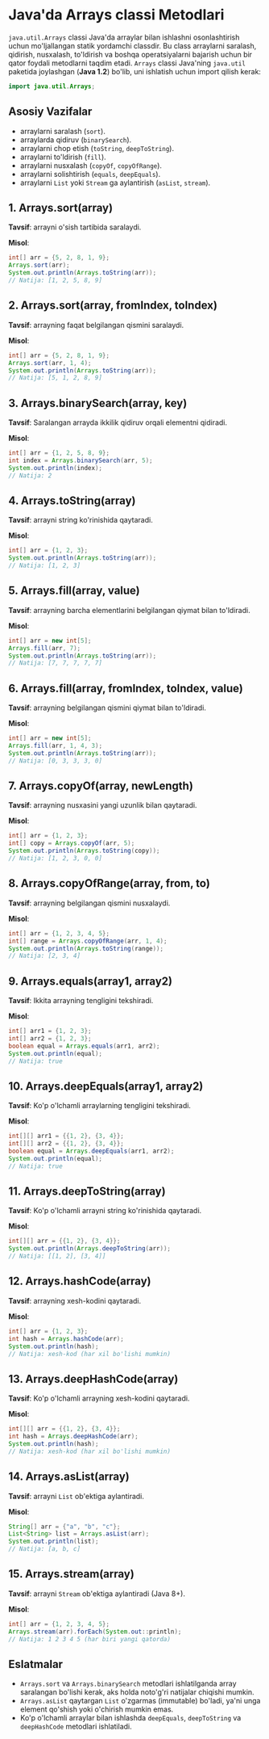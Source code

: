 # Java'da Arrays classi Metodlari

`java.util.Arrays` classi Java'da arraylar bilan ishlashni osonlashtirish uchun mo'ljallangan statik yordamchi classdir. Bu class arraylarni saralash, qidirish, nusxalash, to'ldirish va boshqa operatsiyalarni bajarish uchun bir qator foydali metodlarni taqdim etadi. `Arrays` classi Java'ning `java.util` paketida joylashgan (**Java 1.2**) bo'lib, uni ishlatish uchun import qilish kerak:

```java
import java.util.Arrays;
```

## Asosiy Vazifalar
- arraylarni saralash (`sort`).
- arraylarda qidiruv (`binarySearch`).
- arraylarni chop etish (`toString`, `deepToString`).
- arraylarni to'ldirish (`fill`).
- arraylarni nusxalash (`copyOf`, `copyOfRange`).
- arraylarni solishtirish (`equals`, `deepEquals`).
- arraylarni `List` yoki `Stream` ga aylantirish (`asList`, `stream`).



## 1. Arrays.sort(array)
**Tavsif**: arrayni o'sish tartibida saralaydi.

**Misol**:
```java
int[] arr = {5, 2, 8, 1, 9};
Arrays.sort(arr);
System.out.println(Arrays.toString(arr));
// Natija: [1, 2, 5, 8, 9]
```

## 2. Arrays.sort(array, fromIndex, toIndex)
**Tavsif**: arrayning faqat belgilangan qismini saralaydi.

**Misol**:
```java
int[] arr = {5, 2, 8, 1, 9};
Arrays.sort(arr, 1, 4);
System.out.println(Arrays.toString(arr));
// Natija: [5, 1, 2, 8, 9]
```

## 3. Arrays.binarySearch(array, key)
**Tavsif**: Saralangan arrayda ikkilik qidiruv orqali elementni qidiradi.

**Misol**:
```java
int[] arr = {1, 2, 5, 8, 9};
int index = Arrays.binarySearch(arr, 5);
System.out.println(index);
// Natija: 2
```

## 4. Arrays.toString(array)
**Tavsif**: arrayni string ko'rinishida qaytaradi.

**Misol**:
```java
int[] arr = {1, 2, 3};
System.out.println(Arrays.toString(arr));
// Natija: [1, 2, 3]
```

## 5. Arrays.fill(array, value)
**Tavsif**: arrayning barcha elementlarini belgilangan qiymat bilan to'ldiradi.

**Misol**:
```java
int[] arr = new int[5];
Arrays.fill(arr, 7);
System.out.println(Arrays.toString(arr));
// Natija: [7, 7, 7, 7, 7]
```

## 6. Arrays.fill(array, fromIndex, toIndex, value)
**Tavsif**: arrayning belgilangan qismini qiymat bilan to'ldiradi.

**Misol**:
```java
int[] arr = new int[5];
Arrays.fill(arr, 1, 4, 3);
System.out.println(Arrays.toString(arr));
// Natija: [0, 3, 3, 3, 0]
```

## 7. Arrays.copyOf(array, newLength)
**Tavsif**: arrayning nusxasini yangi uzunlik bilan qaytaradi.

**Misol**:
```java
int[] arr = {1, 2, 3};
int[] copy = Arrays.copyOf(arr, 5);
System.out.println(Arrays.toString(copy));
// Natija: [1, 2, 3, 0, 0]
```

## 8. Arrays.copyOfRange(array, from, to)
**Tavsif**: arrayning belgilangan qismini nusxalaydi.

**Misol**:
```java
int[] arr = {1, 2, 3, 4, 5};
int[] range = Arrays.copyOfRange(arr, 1, 4);
System.out.println(Arrays.toString(range));
// Natija: [2, 3, 4]
```

## 9. Arrays.equals(array1, array2)
**Tavsif**: Ikkita arrayning tengligini tekshiradi.

**Misol**:
```java
int[] arr1 = {1, 2, 3};
int[] arr2 = {1, 2, 3};
boolean equal = Arrays.equals(arr1, arr2);
System.out.println(equal);
// Natija: true
```

## 10. Arrays.deepEquals(array1, array2)
**Tavsif**: Ko'p o'lchamli arraylarning tengligini tekshiradi.

**Misol**:
```java
int[][] arr1 = {{1, 2}, {3, 4}};
int[][] arr2 = {{1, 2}, {3, 4}};
boolean equal = Arrays.deepEquals(arr1, arr2);
System.out.println(equal);
// Natija: true
```

## 11. Arrays.deepToString(array)
**Tavsif**: Ko'p o'lchamli arrayni string ko'rinishida qaytaradi.

**Misol**:
```java
int[][] arr = {{1, 2}, {3, 4}};
System.out.println(Arrays.deepToString(arr));
// Natija: [[1, 2], [3, 4]]
```

## 12. Arrays.hashCode(array)
**Tavsif**: arrayning xesh-kodini qaytaradi.

**Misol**:
```java
int[] arr = {1, 2, 3};
int hash = Arrays.hashCode(arr);
System.out.println(hash);
// Natija: xesh-kod (har xil bo'lishi mumkin)
```

## 13. Arrays.deepHashCode(array)
**Tavsif**: Ko'p o'lchamli arrayning xesh-kodini qaytaradi.

**Misol**:
```java
int[][] arr = {{1, 2}, {3, 4}};
int hash = Arrays.deepHashCode(arr);
System.out.println(hash);
// Natija: xesh-kod (har xil bo'lishi mumkin)
```

## 14. Arrays.asList(array)
**Tavsif**: arrayni `List` ob'ektiga aylantiradi.

**Misol**:
```java
String[] arr = {"a", "b", "c"};
List<String> list = Arrays.asList(arr);
System.out.println(list);
// Natija: [a, b, c]
```

## 15. Arrays.stream(array)
**Tavsif**: arrayni `Stream` ob'ektiga aylantiradi (Java 8+).

**Misol**:
```java
int[] arr = {1, 2, 3, 4, 5};
Arrays.stream(arr).forEach(System.out::println);
// Natija: 1 2 3 4 5 (har biri yangi qatorda)
```

## Eslatmalar

- `Arrays.sort` va `Arrays.binarySearch` metodlari ishlatilganda array saralangan bo'lishi kerak, aks holda noto'g'ri natijalar chiqishi mumkin.
- `Arrays.asList` qaytargan `List` o'zgarmas (immutable) bo'ladi, ya'ni unga element qo'shish yoki o'chirish mumkin emas.
- Ko'p o'lchamli arraylar bilan ishlashda `deepEquals`, `deepToString` va `deepHashCode` metodlari ishlatiladi.
